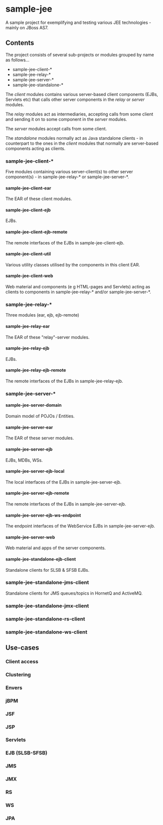 # sample-jee

A sample project for exemplifying and testing various JEE technologies - mainly on JBoss AS7.

## Contents

The project consists of several sub-projects or modules grouped by name as follows...

- sample-jee-client-*
- sample-jee-relay-*
- sample-jee-server-*
- sample-jee-standalone-*

The *client* modules contains various server-based client components (EJBs, Servlets etc) that calls other server components
in the *relay* or *server* modules.

The *relay* modules act as intermediaries, accepting calls from some client and sending it on to some component in the
*server* modules.

The *server* modules accept calls from some client.

The *standalone* modules normally act as Java standalone clients - in counterpart to the ones in the *client* modules
that normally are server-based components acting as clients.

### sample-jee-client-*

Five modules containing various server-client(s) to other server component(s) - in sample-jee-relay-* or
sample-jee-server-*.

#### sample-jee-client-ear

The EAR of these client modules.

#### sample-jee-client-ejb

EJBs.

#### sample-jee-client-ejb-remote

The remote interfaces of the EJBs in sample-jee-client-ejb.

#### sample-jee-client-util

Various utility classes utilised by the components in this client EAR.

#### sample-jee-client-web

Web material and components (e g HTML-pages and Servlets) acting as clients to components in sample-jee-relay-*
and/or sample-jee-server-*.

### sample-jee-relay-*

Three modules (ear, ejb, ejb-remote)

#### sample-jee-relay-ear

The EAR of these "relay"-server modules.

#### sample-jee-relay-ejb

EJBs.

#### sample-jee-relay-ejb-remote

The remote interfaces of the EJBs in sample-jee-relay-ejb.

### sample-jee-server-*

#### sample-jee-server-domain

Domain model of POJOs / Entities.

#### sample-jee-server-ear

The EAR of these server modules.

#### sample-jee-server-ejb

EJBs, MDBs, WSs.

#### sample-jee-server-ejb-local

The local interfaces of the EJBs in sample-jee-server-ejb.

#### sample-jee-server-ejb-remote

The remote interfaces of the EJBs in sample-jee-server-ejb.

#### sample-jee-server-ejb-ws-endpoint

The endpoint interfaces of the WebService EJBs in sample-jee-server-ejb.

#### sample-jee-server-web

Web material and apps of the server components.

#### sample-jee-standalone-ejb-client

Standalone clients for SLSB & SFSB EJBs.

### sample-jee-standalone-jms-client

Standalone clients for JMS queues/topics in HornetQ and ActiveMQ.

### sample-jee-standalone-jmx-client

### sample-jee-standalone-rs-client

### sample-jee-standalone-ws-client

## Use-cases
### Client access
### Clustering
### Envers
### jBPM
### JSF
### JSP
### Servlets
### EJB (SLSB-SFSB)
### JMS
### JMX
### RS
### WS
### JPA
